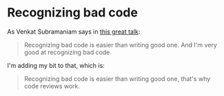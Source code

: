 # Recognizing bad code

As Venkat Subramaniam says in [this great talk](https://www.youtube.com/watch?v=llGgO74uXMI):

> Recognizing bad code is easier than writing good one. And I'm very good at recognizing bad code.

I'm adding my bit to that, which is:

> Recognizing bad code is easier than writing good one, that's why code reviews work.

